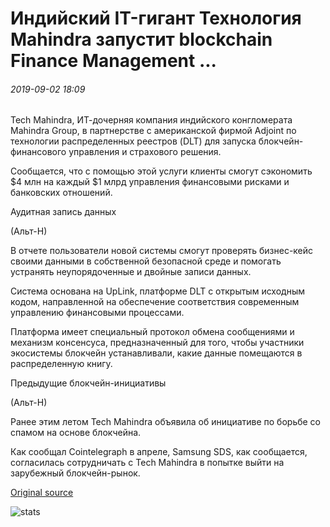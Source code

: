 # Индийский IT-гигант Технология Mahindra запустит blockchain Finance Management ...

###### 2019-09-02 18:09

Tech Mahindra, ИТ-дочерняя компания индийского конгломерата Mahindra Group, в партнерстве с американской фирмой Adjoint по технологии распределенных реестров (DLT) для запуска блокчейн-финансового управления и страхового решения.

Сообщается, что с помощью этой услуги клиенты смогут сэкономить $4 млн на каждый $1 млрд управления финансовыми рисками и банковских отношений.

Аудитная запись данных

(Альт-Н)

В отчете пользователи новой системы смогут проверять бизнес-кейс своими данными в собственной безопасной среде и помогать устранять неупорядоченные и двойные записи данных.

Система основана на UpLink, платформе DLT с открытым исходным кодом, направленной на обеспечение соответствия современным управлению финансовыми процессами.

Платформа имеет специальный протокол обмена сообщениями и механизм консенсуса, предназначенный для того, чтобы участники экосистемы блокчейн устанавливали, какие данные помещаются в распределенную книгу.

Предыдущие блокчейн-инициативы

(Альт-Н)

Ранее этим летом Tech Mahindra объявила об инициативе по борьбе со спамом на основе блокчейна.

Как сообщал Cointelegraph в апреле, Samsung SDS, как сообщается, согласилась сотрудничать с Tech Mahindra в попытке выйти на зарубежный блокчейн-рынок.

[Original source](https://cointelegraph.com/news/indian-it-giant-tech-mahindra-to-launch-blockchain-finance-management)

![stats](https://c.statcounter.com/11760860/0/a89fa40b/1/ "stats")